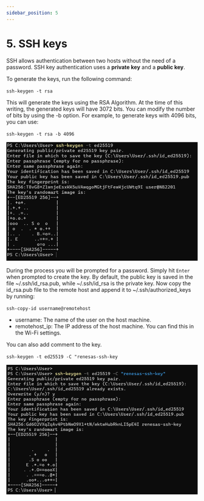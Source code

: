 ```yaml
---
sidebar_position: 5
---
```


# 5. SSH keys

SSH allows authentication between two hosts without the need of a password. SSH key authentication uses a **private key** and a **public key**.

To generate the keys, run the following command:

`ssh-keygen -t rsa`

This will generate the keys using the RSA Algorithm. At the time of this writing, the generated keys will have 3072 bits. You can modify the number of bits by using the -b option. For example, to generate keys with 4096 bits, you can use:

`ssh-keygen -t rsa -b 4096`

![alt text](image.png)

During the process you will be prompted for a password. Simply hit `Enter` when prompted to create the key. By default, the public key is saved in the file ~/.ssh/id_rsa.pub, while ~/.ssh/id_rsa is the private key. Now copy the id_rsa.pub file to the remote host and append it to ~/.ssh/authorized_keys by running:

`ssh-copy-id username@remotehost`

* username: The name of the user on the host machine.
* remotehost_ip: The IP address of the host machine. You can find this in the Wi-Fi settings.


You can also add comment to the key.

`ssh-keygen -t ed25519 -C "renesas-ssh-key`

![alt text](image-1.png)
